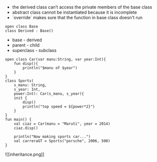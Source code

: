 - the derived class can’t access the private members of the base class
- abstract class cannot be instantiated because it is incomplete
- \`override\` makes sure that the function in base class doesn't run

```
open class Base
class Derived : Base()
```

- base - derived
- parent - child
- superclass - subclass

```
open class Car(var manu:String, var year:Int){
    fun disp(){
        println("$manu of $year")
    }
}
class Sports(
    s_manu: String,
    s_year: Int,
    power:Int): Car(s_manu, s_year){
    init {
        disp()
        println("top speed = ${power*2}")
    }
}
fun main() {
    val ciaz = Car(manu = "Maruti", year = 2014)
    ciaz.disp()

    println("Now making sports car...")
    val carreraGT = Sports("porsche", 2006, 500)
}
```

![[inheritance.png]]
